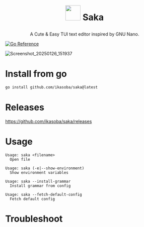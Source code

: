 <h1><p align=center><img width=48 height=48 src="https://github.com/user-attachments/assets/d3a2e249-05f5-4857-9d1b-0ff2745f08ca" /> Saka</p></h1>
<p align=center>
A Cute & Easy TUI text editor inspired by GNU Nano.

<a href="https://pkg.go.dev/github.com/ikasoba/saka"><img src="https://pkg.go.dev/badge/github.com/ikasoba/saka.svg" alt="Go Reference"></a>

![Screenshot_20250126_151937](https://github.com/user-attachments/assets/6f18a0ba-885e-433b-a80b-2c265ab4f5d1)
</p>

# Install from go
```sh
go install github.com/ikasoba/saka@latest
```

# Releases

https://github.com/ikasoba/saka/releases

# Usage

```
Usage: saka <filename>
  Open file

Usage: saka (-e|--show-environment)
  Show environment variables

Usage: saka --install-grammar
  Install grammar from config

Usage: saka --fetch-default-config
  Fetch default config
```

# Troubleshoot

## 
